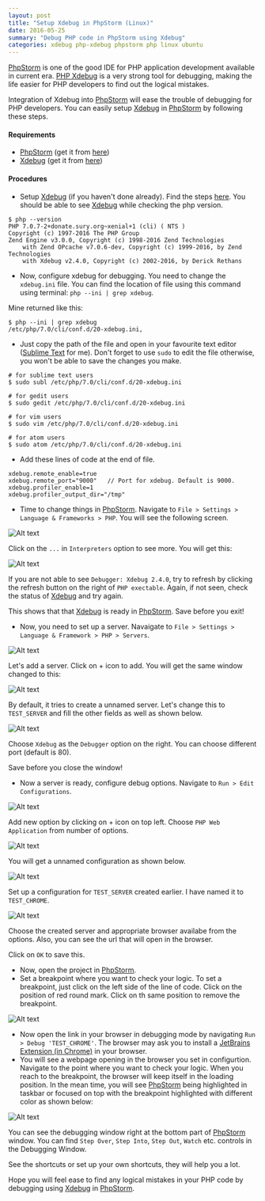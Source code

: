 ```yaml
---
layout: post
title: "Setup Xdebug in PhpStorm (Linux)"
date: 2016-05-25
summary: "Debug PHP code in PhpStorm using Xdebug"
categories: xdebug php-xdebug phpstorm php linux ubuntu
---
```


<a href="https://www.jetbrains.com/phpstorm/" target="_blank">PhpStorm</a> is one of the good IDE for PHP application development available in current era. <a href="https://xdebug.org/" target="_blank">PHP Xdebug</a> is a very strong tool for debugging, making the life easier for <a class="http://www.php.net/" target="_blank">PHP</a> developers to find out the logical mistakes.

Integration of Xdebug into <a href="https://www.jetbrains.com/phpstorm/" target="_blank">PhpStorm</a> will ease the trouble of debugging for <a class="http://www.php.net/" target="_blank">PHP</a> developers. You can easily setup <a href="https://xdebug.org/" target="_blank">Xdebug</a> in <a href="https://www.jetbrains.com/phpstorm/" target="_blank">PhpStorm</a> by following these steps.

#### Requirements
* <a href="https://www.jetbrains.com/phpstorm/" target="_blank">PhpStorm</a> (get it from <a href="https://www.jetbrains.com/phpstorm/download/" target="\_blank">here</a>)
* <a href="https://xdebug.org/" target="_blank">Xdebug</a> (get it from <a href="https://xdebug.org/download.php" target="_blank">here</a>)


#### Procedures
* Setup <a href="https://xdebug.org/" target="_blank">Xdebug</a> (if you haven't done already). Find the steps <a href="{{site.baseurl}}/setup-xdebug-in-ubuntu/" target="_blank">here</a>.
You should be able to see <a href="https://xdebug.org/" target="_blank">Xdebug</a> while checking the php version.

```shell
$ php --version
PHP 7.0.7-2+donate.sury.org~xenial+1 (cli) ( NTS )
Copyright (c) 1997-2016 The PHP Group
Zend Engine v3.0.0, Copyright (c) 1998-2016 Zend Technologies
    with Zend OPcache v7.0.6-dev, Copyright (c) 1999-2016, by Zend Technologies
    with Xdebug v2.4.0, Copyright (c) 2002-2016, by Derick Rethans
```

* Now, configure xdebug for debugging. You need to change the `xdebug.ini` file. You can find the location of file using this command using terminal: `php --ini | grep xdebug`.

Mine returned like this:

```shell
$ php --ini | grep xdebug
/etc/php/7.0/cli/conf.d/20-xdebug.ini,
```

* Just copy the path of the file and open in your favourite text editor (<a href="https://www.sublimetext.com/" target="_blank">Sublime Text</a> for me). Don't forget to use `sudo` to edit the file otherwise, you won't be able to save the changes you make.

```shell
# for sublime text users
$ sudo subl /etc/php/7.0/cli/conf.d/20-xdebug.ini

# for gedit users
$ sudo gedit /etc/php/7.0/cli/conf.d/20-xdebug.ini

# for vim users
$ sudo vim /etc/php/7.0/cli/conf.d/20-xdebug.ini

# for atom users
$ sudo atom /etc/php/7.0/cli/conf.d/20-xdebug.ini
```

* Add these lines of code at the end of file.

```shell
xdebug.remote_enable=true
xdebug.remote_port="9000"   // Port for xdebug. Default is 9000.
xdebug.profiler_enable=1
xdebug.profiler_output_dir="/tmp"
```

* Time to change things in <a href="https://www.jetbrains.com/phpstorm/" target="_blank">PhpStorm</a>. Navigate to `File > Settings > Language & Frameworks > PHP`. You will see the following screen.

![Alt text]({{site.baseurl}}/images/xdebug-phpstorm/xdebug-phpstorm-1.png "PhpStorm PHP")

Click on the `...` in `Interpreters` option to see more. You will get this:

![Alt text]({{site.baseurl}}/images/xdebug-phpstorm/xdebug-phpstorm-2.png "PhpStorm PHP Debugger")

If you are not able to see `Debugger: Xdebug 2.4.0`, try to refresh by clicking the refresh button on the right of `PHP exectable`. Again, if not seen, check the status of <a href="https://xdebug.org/" target="_blank">Xdebug</a> and try again.

This shows that that <a href="https://xdebug.org/" target="_blank">Xdebug</a> is ready in <a href="https://www.jetbrains.com/phpstorm/" target="_blank">PhpStorm</a>. Save before you exit!

* Now, you need to set up a server. Navaigate to `File > Settings > Language & Framework > PHP > Servers`.

![Alt text]({{site.baseurl}}/images/xdebug-phpstorm/xdebug-phpstorm-3.png "PhpStorm PHP Servers")

Let's add a server. Click on <span class="dark-green">+</span> icon to add. You will get the same window changed to this:

![Alt text]({{site.baseurl}}/images/xdebug-phpstorm/xdebug-phpstorm-4.png "PhpStorm PHP Servers - Add new")

By default, it tries to create a unnamed server. Let's change this to `TEST_SERVER` and fill the other fields as well as shown below.

![Alt text]({{site.baseurl}}/images/xdebug-phpstorm/xdebug-phpstorm-5.png "PhpStorm PHP Servers - Test Server")

Choose `Xdebug` as the `Debugger` option on the right. You can choose different port (default is 80).

Save before you close the window!

* Now a server is ready, configure debug options. Navigate to `Run > Edit Configurations`.

![Alt text]({{site.baseurl}}/images/xdebug-phpstorm/xdebug-phpstorm-6.png "PhpStorm PHP Servers - Configure Debug Options")

Add new option by clicking on <span class="dark-green">+</span> icon on top left. Choose `PHP Web Application` from number of options.

![Alt text]({{site.baseurl}}/images/xdebug-phpstorm/xdebug-phpstorm-7.png "PhpStorm PHP Servers - New Configuration")

You will get a unnamed configuration as shown below.

![Alt text]({{site.baseurl}}/images/xdebug-phpstorm/xdebug-phpstorm-8.png "PhpStorm PHP Servers - PHP Web Application")

Set up a configuration for `TEST_SERVER` created earlier. I have named it to `TEST_CHROME`.

![Alt text]({{site.baseurl}}/images/xdebug-phpstorm/xdebug-phpstorm-9.png "PhpStorm PHP Servers - New Configuration")

Choose the created server and appropriate browser availabe from the options. Also, you can see the url that will open in the browser.

Click on `OK` to save this.

* Now, open the project in <a href="https://www.jetbrains.com/phpstorm/" target="_blank">PhpStorm</a>.
* Set a breakpoint where you want to check your logic. To set a breakpoint, just click on the left side of the line of code. Click on the position of red round mark. Click on th same position to remove the breakpoint.

![Alt text]({{site.baseurl}}/images/xdebug-phpstorm/xdebug-phpstorm-10.png "PhpStorm PHP Servers - PhpStorm Breakpoint")

* Now open the link in your browser in debugging mode by navigating `Run > Debug 'TEST_CHROME'`. The browser may ask you to install a <a href="https://chrome.google.com/webstore/detail/jetbrains-ide-support/hmhgeddbohgjknpmjagkdomcpobmllji" target="_blank">JetBrains Extension (in Chrome)</a> in your browser.
* You will see a webpage opening in the browser you set in configurtion. Navigate to the point where you want to check your logic. When you reach to the breakpoint, the browser will keep itself in the loading position. In the mean time, you will see <a href="https://www.jetbrains.com/phpstorm/" target="_blank">PhpStorm</a> being highlighted in taskbar or focused on top with the breakpoint highlighted with different color as shown below:

![Alt text]({{site.baseurl}}/images/xdebug-phpstorm/xdebug-phpstorm-11.png "PhpStorm PHP Servers - PhpStorm Highlighted Breakpoint")

You can see the debugging window right at the bottom part of <a href="https://www.jetbrains.com/phpstorm/" target="_blank">PhpStorm</a> window. You can find `Step Over`, `Step Into`, `Step Out`, `Watch` etc. controls in the Debugging Window.

See the shortcuts or set up your own shortcuts, they will help you a lot.

Hope you will feel ease to find any logical mistakes in your PHP code by debugging using <a href="https://xdebug.org/" target="_blank">Xdebug</a> in <a href="https://www.jetbrains.com/phpstorm/" target="_blank">PhpStorm</a>.
